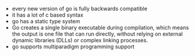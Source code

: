 - every new version of go is fully backwards compatible
- it has a lot of c based syntax
- go has a static type system
- Go creates a single binary executable during compilation, which means the output is one file that can run directly, without relying on external dynamic libraries (DLLs) or complex linking processes.
- go supports multiparadigm programming support